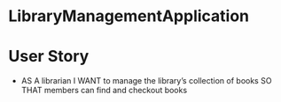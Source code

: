 # LibraryManagementApplication

# User Story

- AS A librarian
I WANT to manage the library’s collection of books
SO THAT members can find and checkout books


<!-- Saturday, March 6th  -->



<!-- user is directed to login page with option for sign up page   -->

<!-- when user signs in, page has options for add/del members add/del book-->

<!-- when members tab is clicked, all members should be viewable  -->

<!-- when book tab is clicked, all books will be viewable with the option to add/del more books  -->

<!-- lodash package for searching book and book information ; ISBN, AUTHOR, BOOK NAME -->

